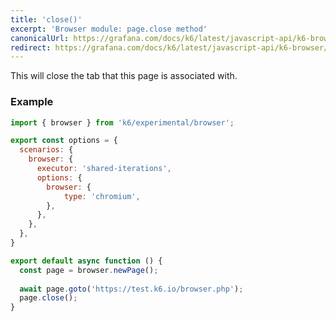 ```yaml
---
title: 'close()'
excerpt: 'Browser module: page.close method'
canonicalUrl: https://grafana.com/docs/k6/latest/javascript-api/k6-browser/page/close/
redirect: https://grafana.com/docs/k6/latest/javascript-api/k6-browser/page/close/
---
```


This will close the tab that this page is associated with.

### Example

<CodeGroup labels={[]}>

```javascript
import { browser } from 'k6/experimental/browser';

export const options = {
  scenarios: {
    browser: {
      executor: 'shared-iterations',
      options: {
        browser: {
            type: 'chromium',
        },
      },
    },
  },
}

export default async function () {
  const page = browser.newPage();
  
  await page.goto('https://test.k6.io/browser.php');
  page.close();
}
```

</CodeGroup>